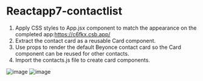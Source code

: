 # Reactapp7-contactlist

1. Apply CSS styles to App.jsx component to match the appearance on the completed app:https://c6fkx.csb.app/
2. Extract the contact card as a reusable Card component.</br>
3. Use props to render the default Beyonce contact card so the Card component can be reused for other contacts.</br>
4. Import the contacts.js file to create card components.</br>

![image](https://user-images.githubusercontent.com/111981040/210199949-2955d339-658e-4512-bbb5-717d5c02ecce.png)
![image](https://user-images.githubusercontent.com/111981040/210199964-c3dba897-af88-4c42-b1ef-5ee0e1b37a62.png)


